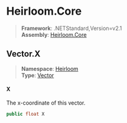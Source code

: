 # Heirloom.Core

> **Framework**: .NETStandard,Version=v2.1  
> **Assembly**: [Heirloom.Core][0]  

## Vector.X

> **Namespace**: [Heirloom][0]  
> **Type**: [Vector][1]  

#### X

The x-coordinate of this vector.

```cs
public float X
```

[0]: ../Heirloom.Core.md
[1]: Heirloom.Vector.md
